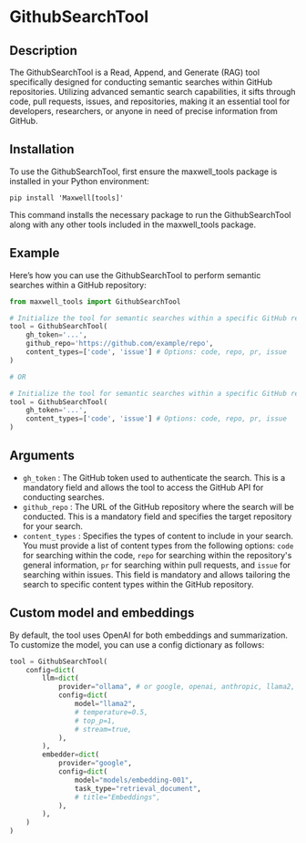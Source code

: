 # GithubSearchTool

## Description
The GithubSearchTool is a Read, Append, and Generate (RAG) tool specifically designed for conducting semantic searches within GitHub repositories. Utilizing advanced semantic search capabilities, it sifts through code, pull requests, issues, and repositories, making it an essential tool for developers, researchers, or anyone in need of precise information from GitHub.

## Installation
To use the GithubSearchTool, first ensure the maxwell_tools package is installed in your Python environment:

```shell
pip install 'Maxwell[tools]'
```

This command installs the necessary package to run the GithubSearchTool along with any other tools included in the maxwell_tools package.

## Example
Here’s how you can use the GithubSearchTool to perform semantic searches within a GitHub repository:
```python
from maxwell_tools import GithubSearchTool

# Initialize the tool for semantic searches within a specific GitHub repository
tool = GithubSearchTool(
    gh_token='...',
	github_repo='https://github.com/example/repo',
	content_types=['code', 'issue'] # Options: code, repo, pr, issue
)

# OR

# Initialize the tool for semantic searches within a specific GitHub repository, so the agent can search any repository if it learns about during its execution
tool = GithubSearchTool(
    gh_token='...',
	content_types=['code', 'issue'] # Options: code, repo, pr, issue
)
```

## Arguments
- `gh_token` : The GitHub token used to authenticate the search. This is a mandatory field and allows the tool to access the GitHub API for conducting searches.
- `github_repo` : The URL of the GitHub repository where the search will be conducted. This is a mandatory field and specifies the target repository for your search.
- `content_types` : Specifies the types of content to include in your search. You must provide a list of content types from the following options: `code` for searching within the code, `repo` for searching within the repository's general information, `pr` for searching within pull requests, and `issue` for searching within issues. This field is mandatory and allows tailoring the search to specific content types within the GitHub repository.

## Custom model and embeddings

By default, the tool uses OpenAI for both embeddings and summarization. To customize the model, you can use a config dictionary as follows:

```python
tool = GithubSearchTool(
    config=dict(
        llm=dict(
            provider="ollama", # or google, openai, anthropic, llama2, ...
            config=dict(
                model="llama2",
                # temperature=0.5,
                # top_p=1,
                # stream=true,
            ),
        ),
        embedder=dict(
            provider="google",
            config=dict(
                model="models/embedding-001",
                task_type="retrieval_document",
                # title="Embeddings",
            ),
        ),
    )
)
```
